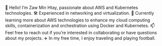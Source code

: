 👋 Hello! I’m Zaw Min Htay, passionate about AWS and Kubernetes technologies.
🛠️ Experienced in networking and virtualization.
🚀 Currently learning more about AWS technologies to enhance my cloud computing skills, containerization and orchestration using Docker and Kubernetes.
📫 Feel free to reach out if you’re interested in collaborating or have questions about my projects.
✈️ In my free time, I enjoy traveling and playing football.

<!---
zawmh96/zawmh96 is a ✨ special ✨ repository because its `README.md` (this file) appears on your GitHub profile.
You can click the Preview link to take a look at your changes.
--->
